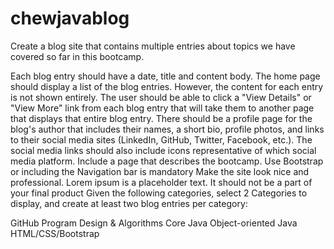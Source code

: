 # chewjavablog

Create a blog site that contains multiple entries about topics we have covered so far in this bootcamp.

Each blog entry should have a date, title and content body.
The home page should display a list of the blog entries. However, the content for each entry is not shown entirely. The user should be able to click a "View Details" or "View More" link from each blog entry that will take them to another page that displays that entire blog entry.
There should be a profile page for the blog's author that includes their names, a short bio, profile photos, and links to their social media sites (LinkedIn, GitHub, Twitter, Facebook, etc.). The social media links should also include icons representative of which social media platform.
Include a page that describes the bootcamp.
Use Bootstrap or including the Navigation bar is mandatory
Make the site look nice and professional.
Lorem ipsum is a placeholder text. It should not be a part of your final product
Given the following categories, select 2 Categories to display, and create at least two blog entries per category:

GitHub
Program Design & Algorithms
Core Java
Object-oriented Java
HTML/CSS/Bootstrap
